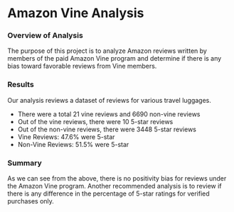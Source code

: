 # Amazon Vine Analysis

### **Overview of Analysis**
The purpose of this project is to analyze Amazon reviews written by members of the paid Amazon Vine program and determine if there is any bias toward favorable reviews from Vine members. 

### **Results**
Our analysis reviews a dataset of reviews for various travel luggages.  
* There were a total 21 vine reviews and 6690 non-vine reviews
* Out of the vine reviews, there were 10 5-star reviews
* Out of the non-vine reviews, there were 3448 5-star reviews
* Vine Reviews: 47.6% were 5-star
* Non-Vine Reviews: 51.5% were 5-star

### **Summary**
As we can see from the above, there is no positivity bias for reviews under the Amazon Vine program. Another recommended analysis is to review if there is any difference in the percentage of 5-star ratings for verified purchases only. 